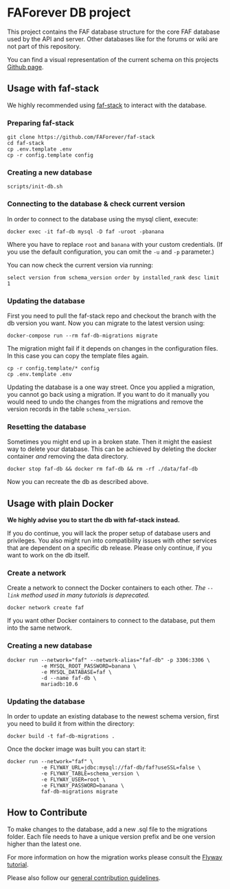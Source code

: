 # FAForever DB project

This project contains the FAF database structure for the core FAF database used by the API and server. Other databases like for the forums or wiki are not part of this repository.

You can find a visual representation of the current schema on this projects [Github page](https://faforever.github.io/db/relationships.html).

## Usage with faf-stack
We highly recommended using [faf-stack](https://github.com/FAForever/faf-stack) to interact with the database.

### Preparing faf-stack
    git clone https://github.com/FAForever/faf-stack
    cd faf-stack
    cp .env.template .env
    cp -r config.template config

### Creating a new database
    scripts/init-db.sh

### Connecting to the database & check current version
In order to connect to the database using the mysql client, execute:

    docker exec -it faf-db mysql -D faf -uroot -pbanana

Where you have to replace `root` and `banana` with your custom credentials. (If you use the default configuration, you can omit the `-u` and `-p` parameter.)

You can now check the current version via running:

    select version from schema_version order by installed_rank desc limit 1

### Updating the database
First you need to pull the faf-stack repo and checkout the branch with the db version you want. Now you can migrate to the latest version using:

    docker-compose run --rm faf-db-migrations migrate

The migration might fail if it depends on changes in the configuration files. In this case you can copy the template files again.

    cp -r config.template/* config
    cp .env.template .env

Updating the database is a one way street. Once you applied a migration, you cannot go back using a migration. If you want to do it manually you would need to undo the changes from the migrations and remove the version records in the table `schema_version`.


### Resetting the database
Sometimes you might end up in a broken state. Then it might the easiest way to delete your database. This can be achieved by deleting the docker container *and* removing the data directory.

    docker stop faf-db && docker rm faf-db && rm -rf ./data/faf-db

Now you can recreate the db as described above.


## Usage with plain Docker
**We highly advise you to start the db with faf-stack instead.**

If you do continue, you will lack the proper setup of database users and privileges. You also might run into compatibility issues with other services that are dependent on a specific db release. Please only continue, if you want to work on the db itself.

### Create a network
Create a network to connect the Docker containers to each other. _The `--link` method used in many tutorials is deprecated._

    docker network create faf

If you want other Docker containers to connect to the database, put them into the same network.

### Creating a new database
    docker run --network="faf" --network-alias="faf-db" -p 3306:3306 \
               -e MYSQL_ROOT_PASSWORD=banana \
               -e MYSQL_DATABASE=faf \
               -d --name faf-db \
               mariadb:10.6

### Updating the database
In order to update an existing database to the newest schema version, first you need to build it from within the directory:

    docker build -t faf-db-migrations .

Once the docker image was built you can start it:

    docker run --network="faf" \
               -e FLYWAY_URL=jdbc:mysql://faf-db/faf?useSSL=false \
               -e FLYWAY_TABLE=schema_version \
               -e FLYWAY_USER=root \
               -e FLYWAY_PASSWORD=banana \
               faf-db-migrations migrate

## How to Contribute

To make changes to the database, add a new .sql file to the migrations folder. Each file needs to have a unique version prefix and be one version higher than the latest one.

For more information on how the migration works please consult the [Flyway tutorial](https://flywaydb.org/getstarted/how).

Please also follow our [general contribution guidelines](https://github.com/FAForever/db/wiki/How-to-Contribute).
